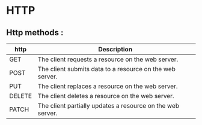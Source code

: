 # HTTP 

## Http methods :

| http | Description |
| ---- | ----------- |
| GET | The client requests a resource on the web server. |
| POST | The client submits data to a resource on the web server. |
| PUT | The client replaces a resource on the web server. |
| DELETE | The client deletes a resource on the web server. |
| PATCH | The client partially updates a resource on the web server. |

